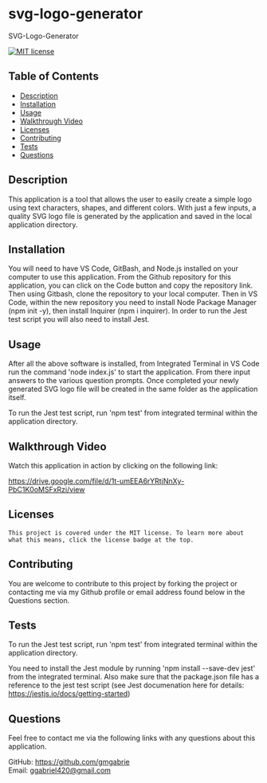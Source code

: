 # svg-logo-generator
SVG-Logo-Generator

  [![MIT license](https://img.shields.io/badge/License-MIT-blue.svg)](https://lbesson.mit-license.org/)

  ## Table of Contents
  * [Description](#description)
  * [Installation](#installation)
  * [Usage](#usage)
  * [Walkthrough Video](#walkthrough-video)
  * [Licenses](#licenses)
  * [Contributing](#contributing)
  * [Tests](#tests)
  * [Questions](#questions)

  ## Description
  This application is a tool that allows the user to easily create a simple logo using text characters, shapes, and different colors.  With just a few inputs, a quality SVG logo file is generated by the application and saved in the local application directory.  

  ## Installation
  You will need to have VS Code, GitBash, and Node.js installed on your computer to use this application.  From the Github repository for this application, you can click on the Code button and copy the repository link.  Then using Gitbash, clone the repository to your local computer.  Then in VS Code, within the new repository you need to install Node Package Manager (npm init -y), then install Inquirer (npm i inquirer).  In order to run the Jest test script you will also need to install Jest.

  ## Usage
  After all the above software is installed, from Integrated Terminal in VS Code run the command 'node index.js' to start the application.  From there input answers to the various question prompts.  Once completed your newly generated SVG logo file will be created in the same folder as the application itself.

  To run the Jest test script, run 'npm test' from integrated terminal within the application directory.

  ## Walkthrough Video
  Watch this application in action by clicking on the following link:

  https://drive.google.com/file/d/1t-umEEA6rYRtjNnXy-PbC1K0oMSFxRzi/view

  ## Licenses
    This project is covered under the MIT license. To learn more about what this means, click the license badge at the top.

  ## Contributing
  You are welcome to contribute to this project by forking the project or contacting me via my Github profile or email address found below in the Questions section.  

  ## Tests
  To run the Jest test script, run 'npm test' from integrated terminal within the application directory.

  You need to install the Jest module by running 'npm install --save-dev jest' from the integrated terminal.  Also make sure that the package.json file has a reference to the jest test script (see Jest documenation here for details: https://jestjs.io/docs/getting-started)

  ## Questions
  Feel free to contact me via the following links with any questions about this application.
  
  GitHub: https://github.com/gmgabrie  
  Email: ggabriel420@gmail.com